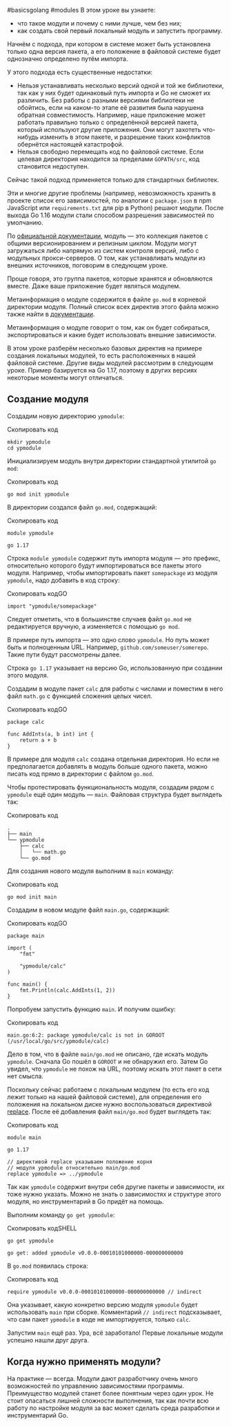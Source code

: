 #basicsgolang #modules 
В этом уроке вы узнаете:

-   что такое модули и почему с ними лучше, чем без них;
-   как создать свой первый локальный модуль и запустить программу.

Начнём с подхода, при котором в системе может быть установлена только одна версия пакета, а его положение в файловой системе будет однозначно определено путём импорта.

У этого подхода есть существенные недостатки:

-   Нельзя устанавливать несколько версий одной и той же библиотеки, так как у них будет одинаковый путь импорта и Go не сможет их различить. Без работы с разными версиями библиотеки не обойтись, если на каком-то этапе её развития была нарушена обратная совместимость. Например, наше приложение может работать правильно только с определённой версией пакета, который используют другие приложения. Они могут захотеть что-нибудь изменить в этом пакете, и разрешение таких конфликтов обернётся настоящей катастрофой.
-   Нельзя свободно перемещать код по файловой системе. Если целевая директория находится за пределами `GOPATH/src`, код становится недоступен.

Сейчас такой подход применяется только для стандартных библиотек.

Эти и многие другие проблемы (например, невозможность хранить в проекте список его зависимостей, по аналогии с `package.json` в npm JavaScript или `requirements.txt` для pip в Python) решают модули. После выхода Go 1.16 модули стали способом разрешения зависимостей по умолчанию.

По [официальной документации](https://golang.org/ref/mod#modules-overview), модуль — это коллекция пакетов с общими версионированием и релизным циклом. Модули могут загружаться либо напрямую из систем контроля версий, либо с модульных прокси-серверов. О том, как устанавливать модули из внешних источников, поговорим в следующем уроке.

Проще говоря, это группа пакетов, которые хранятся и обновляются вместе. Даже ваше приложение будет являться модулем.

Метаинформация о модуле содержится в файле `go.mod` в корневой директории модуля. Полный список всех директив этого файла можно также найти в [документации](https://golang.org/ref/mod#modules-overview).

Метаинформация о модуле говорит о том, как он будет собираться, экспортироваться и какие будет использовать внешние зависимости.

В этом уроке разберём несколько базовых директив на примере создания локальных модулей, то есть расположенных в нашей файловой системе. Другие виды модулей рассмотрим в следующем уроке. Пример базируется на Go 1.17, поэтому в других версиях некоторые моменты могут отличаться.

## Создание модуля

Создадим новую директорию `ypmodule`:

Скопировать код

```
mkdir ypmodule
cd ypmodule 
```

Инициализируем модуль внутри директории стандартной утилитой `go mod`:

Скопировать код

```
go mod init ypmodule 
```

В директории создался файл `go.mod`, содержащий:

Скопировать код

```
module ypmodule

go 1.17 
```

Строка `module ypmodule` содержит путь импорта модуля — это префикс, относительно которого будут импортироваться все пакеты этого модуля. Например, чтобы импортировать пакет `somepackage` из модуля `ypmodule`, надо добавить в код строку:

Скопировать кодGO

```
import "ypmodule/somepackage" 
```

Следует отметить, что в большинстве случаев файл `go.mod` не редактируется вручную, а изменяется с помощью `go mod`.

В примере путь импорта — это одно слово `ypmodule`. Но путь может быть и полноценным URL. Например, `github.com/someuser/somerepo`. Такие пути будут рассмотрены далее.

Строка `go 1.17` указывает на версию Go, использованную при создании этого модуля.

Создадим в модуле пакет `calc` для работы с числами и поместим в него файл `math.go` с функцией сложения целых чисел.

Скопировать кодGO

```
package calc

func AddInts(a, b int) int {
    return a + b
} 
```

В примере для модуля `calc` создана отдельная директория. Но если не предполагается добавлять в модуль больше одного пакета, можно писать код прямо в директории с файлом `go.mod`.

Чтобы протестировать функциональность модуля, создадим рядом с `ypmodule` ещё один модуль — `main`. Файловая структура будет выглядеть так:

Скопировать код

```
.
├── main
└── ypmodule
    ├── calc
    │   └── math.go
    └── go.mod 
```

Для создания нового модуля выполним в `main` команду:

Скопировать код

```
go mod init main 
```

Создадим в новом модуле файл `main.go`, содержащий:

Скопировать кодGO

```
package main

import (
    "fmt"

    "ypmodule/calc"
)

func main() {
    fmt.Println(calc.AddInts(1, 2))
} 
```

Попробуем запустить функцию `main`. И получим ошибку:

Скопировать код

```
main.go:6:2: package ypmodule/calc is not in GOROOT (/usr/local/go/src/ypmodule/calc) 
```

Дело в том, что в файле `main/go.mod` не описано, где искать модуль `ypmodule`. Сначала Go пошёл в `GOROOT` и не обнаружил его. Затем Go увидел, что `ypmodule` не похож на URL, поэтому искать этот пакет в сети нет смысла.

Поскольку сейчас работаем с локальным модулем (то есть его код лежит только на нашей файловой системе), для определения его положения на локальном диске нужно воспользоваться директивой [replace](https://golang.org/ref/mod#go-mod-file-replace). После её добавления файл `main/go.mod` будет выглядеть так:

Скопировать код

```
module main

go 1.17

// директивой replace указываем положение корня 
// модуля ypmodule относительно main/go.mod
replace ypmodule => ../ypmodule  
```

Так как `ypmodule` содержит внутри себя другие пакеты и зависимости, их тоже нужно указать. Можно не знать о зависимостях и структуре этого модуля, но инструментарий в Go придёт на помощь.

Выполним команду `go get ypmodule`:

Скопировать кодSHELL

```
go get ypmodule

go get: added ypmodule v0.0.0-00010101000000-000000000000 
```

В `go.mod` появилась строка:

Скопировать код

```
require ypmodule v0.0.0-00010101000000-000000000000 // indirect 
```

Она указывает, какую конкретно версию модуля `ypmodule` будет использовать `main` при сборке. Комментарий `// indirect` подсказывает, что сам пакет `ypmodule` в коде не импортируется, только `calc`.

Запустим `main` ещё раз. Ура, всё заработало! Первые локальные модули успешно нашли друг друга.

## Когда нужно применять модули?

На практике — всегда. Модули дают разработчику очень много возможностей по управлению зависимостями программы. Преимущество модулей станет более понятным через один урок. Не стоит опасаться лишней сложности выполнения, так как почти всю работу по настройке модуля за вас может сделать среда разработки и инструментарий Go.